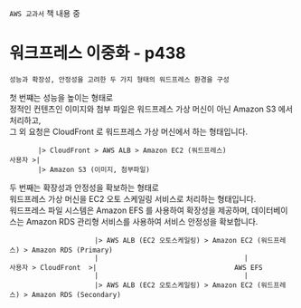 `AWS 교과서` 책 내용 중

# 워크프레스 이중화 - p438

`성능과 확장성, 안정성을 고려한 두 가지 형태의 워드프레스 환경을 구성`

첫 번쨰는 성능을 높이는 형태로  
정적인 컨텐츠인 이미지와 첨부 파일은 워드프레스 가상 머신이 아닌 Amazon S3 에서 처리하고,  
그 외 요청은 CloudFront 로 워드프레스 가상 머신에서 하는 형태입니다.

```
       |> CloudFront > AWS ALB > Amazon EC2 (워드프레스)
사용자 >|
       |> Amazon S3 (이미지, 첨부파일)
```

두 번째는 확장성과 안정성을 확보하는 형태로  
워드프레스 가상 머신을 EC2 오토 스케일링 서비스로 처리하는 형태입니다.  
워드프레스 파일 시스템은 Amazon EFS 를 사용하여 확장성을 제공하며, 데이터베이스는 Amazon RDS 관리형 서비스를 사용하여 서비스 안정성을 확보합니다.

```
                     |> AWS ALB (EC2 오토스케일링) > Amazon EC2 (워드프레스) > Amazon RDS (Primary)
                     |                                    |
사용자 > CloudFront  >|                                  AWS EFS
                     |                                    |
                     |> AWS ALB (EC2 오토스케일링) > Amazon EC2 (워드프레스) > Amazon RDS (Secondary)
```
